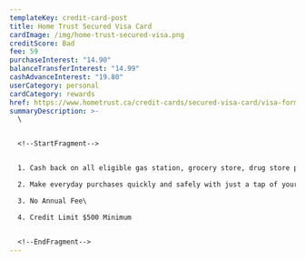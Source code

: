 ```yaml
---
templateKey: credit-card-post
title: Home Trust Secured Visa Card
cardImage: /img/home-trust-secured-visa.png
creditScore: Bad
fee: 59
purchaseInterest: "14.90"
balanceTransferInterest: "14.99"
cashAdvanceInterest: "19.80"
userCategory: personal
cardCategory: rewards
href: https://www.hometrust.ca/credit-cards/secured-visa-card/visa-form/?product=lowrate
summaryDescription: >-
  \


  <!--StartFragment-->


  1. Cash back on all eligible gas station, grocery store, drug store purchases and recurring payments. 1%\

  2. Make everyday purchases quickly and safely with just a tap of your contactless-enabled Mastercard or device\

  3. No Annual Fee\

  4. Credit Limit $500 Minimum


  <!--EndFragment-->
---
```

